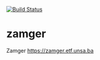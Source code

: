 [![Build Status](https://travis-ci.org/HumaMilisic/zamger.svg?branch=master)](https://travis-ci.org/HumaMilisic/zamger)

zamger
======

Zamger https://zamger.etf.unsa.ba
